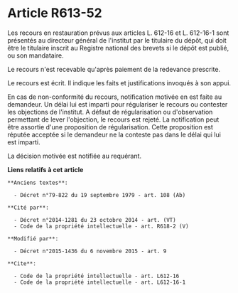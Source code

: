 # Article R613-52

Les recours en restauration prévus aux articles L. 612-16 et L. 612-16-1 sont présentés au directeur général de l'institut
par le titulaire du dépôt, qui doit être le titulaire inscrit au Registre national des brevets si le dépôt est publié, ou son
mandataire. 

Le recours n'est recevable qu'après paiement de la redevance prescrite. 

Le recours est écrit. Il indique les faits et justifications invoqués à son appui. 

En cas de non-conformité du recours, notification motivée en est faite au demandeur. Un délai lui est imparti pour
régulariser le recours ou contester les objections de l'institut. A défaut de régularisation ou d'observation permettant de
lever l'objection, le recours est rejeté. La notification peut être assortie d'une proposition de régularisation. Cette
proposition est réputée acceptée si le demandeur ne la conteste pas dans le délai qui lui est imparti. 

La décision motivée est notifiée au requérant.

**Liens relatifs à cet article**

	**Anciens textes**:

	  - Décret n°79-822 du 19 septembre 1979 - art. 108 (Ab)

	**Cité par**:

	  - Décret n°2014-1281 du 23 octobre 2014 - art. (VT)
	  - Code de la propriété intellectuelle - art. R618-2 (V)

	**Modifié par**:

	  - Décret n°2015-1436 du 6 novembre 2015 - art. 9

	**Cite**:

	  - Code de la propriété intellectuelle - art. L612-16
	  - Code de la propriété intellectuelle - art. L612-16-1
